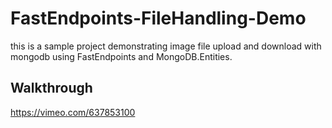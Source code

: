 # FastEndpoints-FileHandling-Demo
this is a sample project demonstrating image file upload and download with mongodb using FastEndpoints and MongoDB.Entities.

## Walkthrough
https://vimeo.com/637853100
